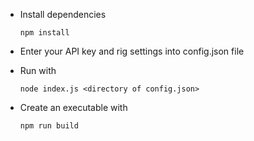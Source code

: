 - Install dependencies

  `npm install`

- Enter your API key and rig settings into config.json file
- Run with

  `node index.js <directory of config.json>`

- Create an executable with

  `npm run build`
